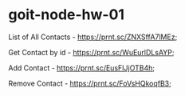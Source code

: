 # goit-node-hw-01

List of All Contacts -  https://prnt.sc/ZNXSffA7lMEz;

Get Contact by id - https://prnt.sc/WuEurlDLsAYP;

Add Contact -  https://prnt.sc/EusFIJjOTB4h;

Remove Contact - https://prnt.sc/FoVsHQkoqfB3;